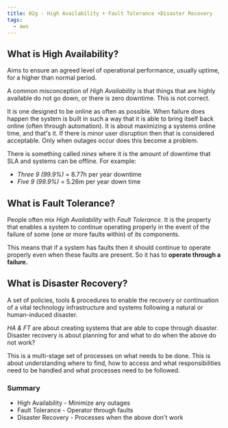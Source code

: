 ```yaml
---
title: 02g - High Availability + Fault Tolerance +Disaster Recovery
tags:
  - aws
---
```

## What is **High Availability**?

Aims to ensure an agreed level of operational performance, usually uptime, for a higher than normal period. 

A common misconception of *High Availability* is that things that are highly available do not go down, or there is zero downtime. This is not correct.

It is one designed to be online as often as possible. When failure does happen the system is built in such a way that it is able to bring itself back online (often through automation). It is about maximizing a systems online time, and that's it. If there is minor user disruption then that is considered acceptable. Only when outages occur does this become a problem.

There is something called *nines* where it is the amount of downtime that SLA and systems can be offline. For example:

- *Three 9 (99.9%)* = 8.77h per year downtime
- *Five 9 (99.9%)* = 5.26m per year down time

## What is **Fault Tolerance**?

People often mix *High Availability* with *Fault Tolerance*.
It is the property that enables a system to continue operating properly in the event of the failure of some (one or more faults within) of its components.

This means that if a system has faults then it should continue to operate properly even when these faults are present. So it has to **operate through a failure.**

## What is **Disaster Recovery**?

A set of policies, tools & procedures to enable the recovery or continuation of a vital technology infrastructure and systems following a natural or human-induced disaster.

*HA & FT* are about creating systems that are able to cope through disaster. Disaster recovery is about planning for and what to do when the above do not work? 

This is a multi-stage set of processes on what needs to be done. This is about understanding where to find, how to access and what responsibilities need to be handled and what processes need to be followed.


### Summary

- High Availability - Minimize any outages
- Fault Tolerance - Operator through faults
- Disaster Recovery - Processes when the above don't work